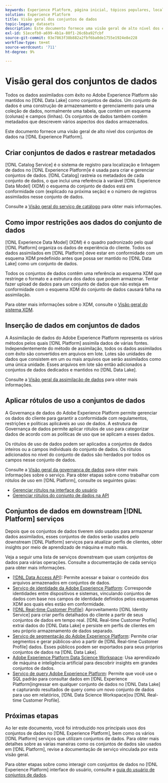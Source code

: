 ```yaml
---
keywords: Experience Platform, página inicial, tópicos populares, local dos dados, Localização dos dados, Gerenciamento de dados, Gerenciamento de dados, Linhagem, linhagem, tipo de dados, tipos de dados, Tipos de dados, Tipo de dados
solution: Experience Platform
title: Visão geral dos conjuntos de dados
topic-legacy: datasets
description: Este documento fornece uma visão geral de alto nível dos conjuntos de dados na Experience Platform.
exl-id: 51ecefb0-a699-4b1a-80f1-26c6ba92fcbf
source-git-commit: 03e7863f38b882a2fbf6ba0de1755e1924e8e228
workflow-type: tm+mt
source-wordcount: '711'
ht-degree: 9%

---
```


# Visão geral dos conjuntos de dados

Todos os dados assimilados com êxito no Adobe Experience Platform são mantidos no [!DNL Data Lake] como conjuntos de dados. Um conjunto de dados é uma construção de armazenamento e gerenciamento para uma coleção de dados, normalmente uma tabela, que contém um esquema (colunas) e campos (linhas). Os conjuntos de dados também contêm metadados que descrevem vários aspectos dos dados armazenados.

Este documento fornece uma visão geral de alto nível dos conjuntos de dados na [!DNL Experience Platform].

## Criar conjuntos de dados e rastrear metadados

[!DNL Catalog Service] é o sistema de registro para localização e linhagem de dados no [!DNL Experience Platform]e é usada para criar e gerenciar conjuntos de dados. [!DNL Catalog] rastreia os metadados de cada conjunto de dados, o que inclui uma referência à variável [!DNL Experience Data Model] (XDM) o esquema do conjunto de dados está em conformidade com (explicado na próxima seção) e o número de registros assimilados nesse conjunto de dados.

Consulte a [Visão geral do serviço de catálogo](../home.md) para obter mais informações.

## Como impor restrições aos dados do conjunto de dados

[!DNL Experience Data Model] (XDM) é o quadro padronizado pelo qual [!DNL Platform] organiza os dados de experiência do cliente. Todos os dados assimilados em [!DNL Platform] deve estar em conformidade com um esquema XDM predefinido antes que possa ser mantido no [!DNL Data Lake] como um conjunto de dados.

Todos os conjuntos de dados contêm uma referência ao esquema XDM que restringe o formato e a estrutura dos dados que podem armazenar. Tentar fazer upload de dados para um conjunto de dados que não esteja em conformidade com o esquema XDM do conjunto de dados causará falha na assimilação.

Para obter mais informações sobre o XDM, consulte o [Visão geral do sistema XDM](../../xdm/home.md).

## Inserção de dados em conjuntos de dados

A Assimilação de dados do Adobe Experience Platform representa os vários métodos pelos quais [!DNL Platform] assimila dados de várias fontes. Independentemente do método de assimilação, todos os dados assimilados com êxito são convertidos em arquivos em lote. Lotes são unidades de dados que consistem em um ou mais arquivos que serão assimilados como uma única unidade. Esses arquivos em lote são então adicionados a conjuntos de dados dedicados e mantidos no [!DNL Data Lake].

Consulte a [Visão geral da assimilação de dados](../../ingestion/home.md) para obter mais informações.

## Aplicar rótulos de uso a conjuntos de dados

A Governança de dados do Adobe Experience Platform permite gerenciar os dados do cliente para garantir a conformidade com regulamentos, restrições e políticas aplicáveis ao uso de dados. A estrutura de Governança de dados permite aplicar rótulos de uso para categorizar dados de acordo com as políticas de uso que se aplicam a esses dados.

Os rótulos de uso de dados podem ser aplicados a conjuntos de dados inteiros ou a campos individuais do conjunto de dados. Os rótulos adicionados no nível do conjunto de dados são herdados por todos os campos nesse conjunto de dados.

Consulte a [Visão geral da governança de dados](../../data-governance/home.md) para obter mais informações sobre o serviço. Para obter etapas sobre como trabalhar com rótulos de uso em [!DNL Platform], consulte os seguintes guias:

* [Gerenciar rótulos na interface do usuário](../../data-governance/labels/user-guide.md)
* [Gerenciar rótulos do conjunto de dados na API](../../data-governance/labels/dataset-api.md)

## Conjuntos de dados em downstream [!DNL Platform] serviços

Depois que os conjuntos de dados tiverem sido usados para armazenar dados assimilados, esses conjuntos de dados serão usados pelo downstream [!DNL Platform] serviços para atualizar perfis de clientes, obter insights por meio de aprendizado de máquina e muito mais.

Veja a seguir uma lista de serviços downstream que usam conjuntos de dados para várias operações. Consulte a documentação de cada serviço para obter mais informações.

* [[!DNL Data Access API]](../../data-access/home.md): Permite acessar e baixar o conteúdo dos arquivos armazenados em conjuntos de dados.
* [Serviço de identidade da Adobe Experience Platform](../../identity-service/home.md): Corresponde identidades entre dispositivos e sistemas, vinculando conjuntos de dados com base nos campos de identidade definidos pelos esquemas XDM aos quais eles estão em conformidade.
* [[!DNL Real-time Customer Profile]](../../profile/home.md): Aproveitamento [!DNL Identity Service] para criar perfis detalhados do cliente a partir de seus conjuntos de dados em tempo real. [!DNL Real-time Customer Profile] extrai dados do [!DNL Data Lake] e persiste em perfis de clientes em seu próprio armazenamento de dados separado.
* [Serviço de segmentação do Adobe Experience Platform](../../segmentation/home.md): Permite criar segmentos e gerar públicos-alvo a partir de [!DNL Real-time Customer Profile] dados. Esses públicos podem ser exportados para seus próprios conjuntos de dados na [!DNL Data Lake].
* [Adobe Experience Platform Data Science Workspace](../../data-science-workspace/home.md): Usa aprendizado de máquina e inteligência artificial para descobrir insights em grandes conjuntos de dados.
* [Serviço de query Adobe Experience Platform](../../query-service/home.md): Permite que você use o SQL padrão para consultar dados em [!DNL Experience Platform]ingressar em qualquer conjunto de dados no [!DNL Data Lake] e capturando resultados de query como um novo conjunto de dados para uso em relatórios, [!DNL Data Science Workspace]ou [!DNL Real-time Customer Profile].

## Próximas etapas

Ao ler este documento, você foi introduzido nos principais usos dos conjuntos de dados no [!DNL Experience Platform], bem como os vários [!DNL Platform] serviços que utilizam conjuntos de dados. Para obter mais detalhes sobre as várias maneiras como os conjuntos de dados são usados em [!DNL Platform], revise a documentação de serviço vinculada por esta visão geral.

Para obter etapas sobre como interagir com conjuntos de dados no [!DNL Experience Platform] interface do usuário, consulte a [guia do usuário de conjuntos de dados](user-guide.md).
